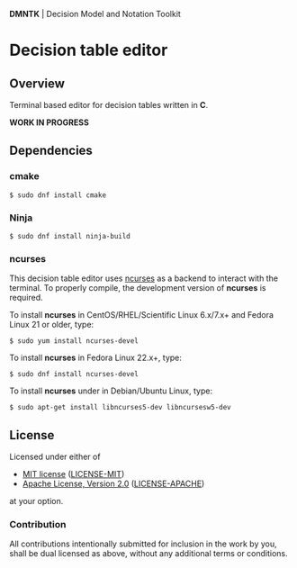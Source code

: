 **DMNTK** | Decision Model and Notation Toolkit

# Decision table editor

## Overview

Terminal based editor for decision tables written in **C**.

**WORK IN PROGRESS**

## Dependencies

### cmake

```
$ sudo dnf install cmake
```

### Ninja

```
$ sudo dnf install ninja-build
```

### ncurses

This decision table editor uses [ncurses](https://invisible-island.net/ncurses/) as a backend to interact with the terminal.
To properly compile, the development version of **ncurses** is required.

To install **ncurses** in CentOS/RHEL/Scientific Linux 6.x/7.x+ and Fedora Linux 21 or older, type:
```shell
$ sudo yum install ncurses-devel
```

To install **ncurses** in Fedora Linux 22.x+, type:
```shell
$ sudo dnf install ncurses-devel
```

To install **ncurses** under in Debian/Ubuntu Linux, type:
```shell
$ sudo apt-get install libncurses5-dev libncursesw5-dev
```

## License

Licensed under either of

- [MIT license](https://opensource.org/licenses/MIT) ([LICENSE-MIT](https://github.com/dmntk/dmntk.rs/blob/main/LICENSE-MIT))
- [Apache License, Version 2.0](https://www.apache.org/licenses/LICENSE-2.0) ([LICENSE-APACHE](https://github.com/dmntk/dmntk.rs/blob/main/LICENSE-APACHE))

at your option.

### Contribution

All contributions intentionally submitted for inclusion in the work by you,
shall be dual licensed as above, without any additional terms or conditions.